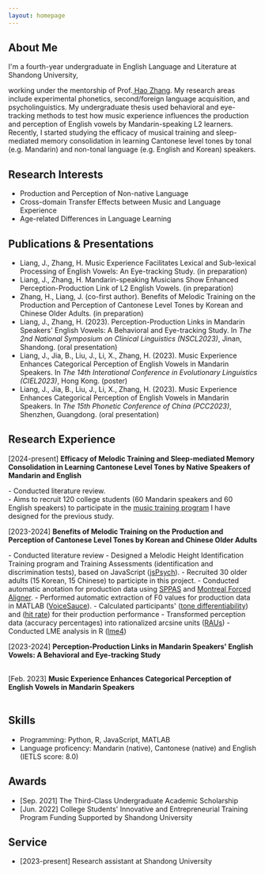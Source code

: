 ```yaml
---
layout: homepage
---
```


## About Me

<!-- I'm a <a href="https://med.nyu.edu/departments-institutes/population-health/divisions-sections-centers/biostatistics/" target="_blank"> Statistics</a> Ph.D. candidate at <a href="https://www.nyu.edu/" target="_blank"> New York University</a>, -->
I'm a fourth-year undergraduate in English Language and Literature at Shandong University,
<!-- 's <a href="https://med.nyu.edu/" target="_blank"> Grossman School of Medicine</a> -->
<!-- , specifically within the <a href="https://med.nyu.edu/research/sackler-institute-graduate-biomedical-sciences/" target="_blank"> Vilcek institute of Biomedical Sciences</a> and the Department of <a href="https://med.nyu.edu/departments-institutes/population-health/" target="_blank"> Population Health</a>. Under the mentorship of Prof.  -->
working under the mentorship of Prof.<a href="https://scholar.google.com/citations?hl=zh-TW&user=oQzY0ZwAAAAJ" target="_blank"> Hao Zhang</a>. My research areas include experimental phonetics, second/foreign language acquisition, and psycholinguistics. My undergraduate thesis used behavioral and eye-tracking methods to test how music experience influences the production and perception of English vowels by Mandarin-speaking L2 learners. Recently, I started studying the efficacy of musical training and sleep-mediated memory consolidation in learning Cantonese level tones by tonal (e.g. Mandarin) and non-tonal language (e.g. English and Korean) speakers. 



## Research Interests
- Production and Perception of Non-native Language
- Cross-domain Transfer Effects between Music and Language Experience
- Age-related Differences in Language Learning

## Publications & Presentations
- Liang, J., Zhang, H. Music Experience Facilitates Lexical and Sub-lexical Processing of English Vowels: An Eye-tracking Study. (in preparation)
- Liang, J., Zhang, H. Mandarin-speaking Musicians Show Enhanced Perception-Production Link of L2 English Vowels. (in preparation)
- Zhang, H., Liang, J. (co-first author). Benefits of Melodic Training on the Production and Perception of Cantonese Level Tones by Korean and Chinese Older Adults. (in preparation)
- Liang, J., Zhang, H. (2023). Perception-Production Links in Mandarin Speakers' English Vowels: A Behavioral and Eye-tracking Study. In <em>The 2nd National Symposium on Clinical Linguistics (NSCL2023)</em>, Jinan, Shandong. (oral presentation)
- Liang, J., Jia, B., Liu, J., Li, X., Zhang, H. (2023). Music Experience Enhances Categorical Perception of English Vowels in Mandarin Speakers. In <em>The 14th Interational Conference in Evolutionary Linguistics (CIEL2023)</em>, Hong Kong. (poster)
- Liang, J., Jia, B., Liu, J., Li, X., Zhang, H. (2023). Music Experience Enhances Categorical Perception of English Vowels in Mandarin Speakers. In <em>The 15th Phonetic Conference of China (PCC2023)</em>, Shenzhen, Guangdong. (oral presentation)



## Research Experience
<p>[2024-present] <strong>Efficacy of Melodic Training and Sleep-mediated Memory Consolidation in Learning Cantonese Level Tones by Native Speakers of Mandarin and English</strong><br></p>
- Conducted literature review. <br>
- Aims to recruit 120 college students (60 Mandarin speakers and 60 English speakers) to participate in the <a href="#melodicTraining2023">music training program</a> I have designed for the previous study. <br>



<p id="melodicTraining2023">[2023-2024] <strong>Benefits of Melodic Training on the Production and Perception of Cantonese Level Tones by Korean and Chinese Older Adults</strong> <br></p>
- Conducted literature review 
- Designed a Melodic Height Identification Training program and Training Assessments (identification and discrimination tests), based on JavaScript (<a href="https://www.jspsych.org/7.3/" target="_blank">jsPsych</a>). 
- Recruited 30 older adults (15 Korean, 15 Chinese) to participte in this project.
- Conducted automatic anotation for production data using <a href="https://sppas.org/" target="_blank">SPPAS</a> and <a href="https://montreal-forced-aligner.readthedocs.io/en/latest/" target="_blank">Montreal Forced Aligner</a>.
- Performed automatic extraction of F0 values for production data in MATLAB (<a href="https://phonetics.ucla.edu/voicesauce/" target="_blank">VoiceSauce</a>).
- Calculated participants' (<a href="https://www.frontiersin.org/journals/neuroscience/articles/10.3389/fnins.2020.592954/full" target="_blank">tone differentiability</a>) and (<a href="https://www.frontiersin.org/journals/neuroscience/articles/10.3389/fnins.2020.592954/full" target="_blank">hit rate</a>) for their production performance
- Transformed perception data (accuracy percentages) into rationalized arcsine units (<a href="https://pubs.asha.org/doi/abs/10.1044/jshr.2803.455" target="_blank">RAUs</a>)
- Conducted LME analysis in R (<a href="https://cran.r-project.org/web/packages/lme4/index.html" target="_blank">lme4</a>)







[2023-2024] **Perception-Production Links in Mandarin Speakers' English Vowels: A Behavioral and Eye-tracking Study**<br>
<br>


[Feb. 2023] **Music Experience Enhances Categorical Perception of English Vowels in Mandarin Speakers**<br>
<br>

## Skills
- Programming: Python, R, JavaScript, MATLAB
- Language proficency: Mandarin (native), Cantonese (native) and English (IETLS score: 8.0)




## Awards
- [Sep. 2021] The Third-Class Undergraduate Academic Scholarship
- [Jun. 2022] College Students' Innovative and Entrepreneurial Training Program Funding Supported by Shandong University










## Service
- [2023-present] Research assistant at Shandong University





